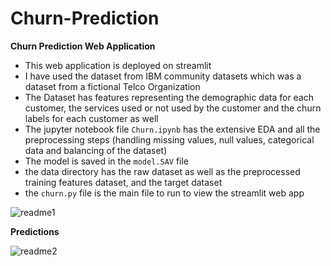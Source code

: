 # Churn-Prediction
**Churn Prediction Web Application**
- This web application is deployed on streamlit 
- I have used the dataset from IBM community datasets which was a dataset from a fictional Telco Organization
- The Dataset has features representing the demographic data for each customer, the services used or not used by the customer and the churn labels for each customer as well
- The jupyter notebook file `Churn.ipynb` has the extensive EDA and all the preprocessing steps (handling missing values, null values, categorical data and balancing of the dataset)
- The model is saved in the  `model.SAV` file
- the data directory has the raw dataset as well as the preprocessed training features dataset, and the target dataset
- the `churn.py` file is the main file to run to view the streamlit web app
  
![readme1](https://github.com/SitanshuA091/Churn-Prediction/assets/109926055/f8d9b348-eecc-42db-b2b3-0a472e135ef0)

**Predictions**

![readme2](https://github.com/SitanshuA091/Churn-Prediction/assets/109926055/ca8ee4e7-b565-457c-a1c4-d0419e8e0c48)
